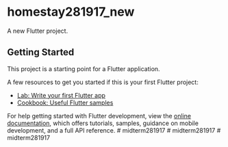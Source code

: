 # homestay281917_new

A new Flutter project.

## Getting Started

This project is a starting point for a Flutter application.

A few resources to get you started if this is your first Flutter project:

- [Lab: Write your first Flutter app](https://docs.flutter.dev/get-started/codelab)
- [Cookbook: Useful Flutter samples](https://docs.flutter.dev/cookbook)

For help getting started with Flutter development, view the
[online documentation](https://docs.flutter.dev/), which offers tutorials,
samples, guidance on mobile development, and a full API reference.
#   m i d t e r m 2 8 1 9 1 7  
 #   m i d t e r m 2 8 1 9 1 7  
 #   m i d t e r m 2 8 1 9 1 7  
 